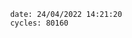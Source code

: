 

                date: 24/04/2022 14:21:20
                cycles: 80160

                         